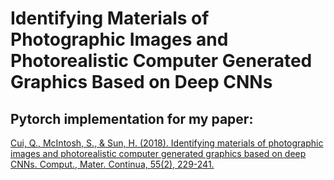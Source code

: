 # Identifying Materials of Photographic Images and Photorealistic Computer Generated Graphics Based on Deep CNNs
## Pytorch implementation for my paper: 
[Cui, Q., McIntosh, S., & Sun, H. (2018). Identifying materials of photographic images and photorealistic computer generated graphics based on deep CNNs. Comput., Mater. Continua, 55(2), 229-241.][paper]

[paper]: http://www.techscience.com/doi/10.3970/cmc.2018.055.229.html
